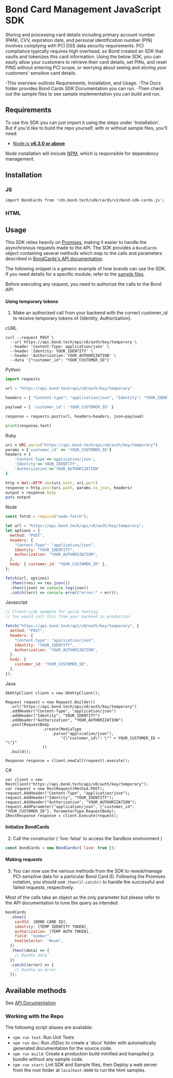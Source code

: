 # Bond Card Management JavaScript SDK

Storing and processing card details including primary account number (PAN), CVV, expiration date, and personal identification number (PIN) involves complying with PCI DSS data security requirements. PCI compliance typically requires high overhead, so Bond created an SDK that vaults and tokenizes this card information. Using the below SDK, you can easily allow your customers to retrieve their card details, set PINs, and reset PINS without entering PCI scope, or worrying about seeing and storing your customers' sensitive card details.

-This overview outlines Requirements, Installation, and Usage.
-The Docs folder provides Bond Cards SDK Documentation you can run.
-Then check out the sample files to see sample implementation you can build and run.

## Requirements

To use this SDK you can just import it using the steps under 'Installation'. But if you'd like to build the repo yourself, with or without sample files, you'll need:

- [Node.js **v6.3.0 or above**](https://nodejs.org/)

Node installation will include [NPM](https://www.npmjs.com/), which is
responsible for dependency management.

## Installation

### JS

`import BondCards from 'cdn.bond.tech/sdk/cards/v1/bond-sdk-cards.js';`

### HTML

<script type="text/javascript" src="cdn.bond.tech/sdk/cards/v1/bond-sdk-cards.js"></script>

## Usage

This SDK relies heavily on [Promises](https://developers.google.com/web/fundamentals/getting-started/primers/promises), making it easier to handle the asynchronous
requests made to the API. The SDK provides a `BondCards` object containing
several methods which map to the calls and parameters described in [BondCards's API documentation](https://docs.bond.tech/docs/retrieve-card-details-set-pins-and-reset-pins).

The following snippet is a generic example of how brands can use the SDK. If you need
details for a specific module, refer to the [sample files](https://github.com/bond-tech/bond-sdk-cards).

Before executing any request, you need to authorize the calls to the Bond API:

#### Using temporary tokens

1. Make an authorized call from your backend with the correct customer_id to
   receive temporary tokens of {Identity, Authorization}.

cURL

```
curl --request POST \
  --url https://api.bond.tech/api/v0/auth/key/temporary \
  --header 'Content-Type: application/json' \
  --header 'Identity: YOUR_IDENTITY' \
  --header 'Authorization: YOUR_AUTHORIZATION' \
  --data '{"customer_id": "YOUR_CUSTOMER_ID"}'
```

Python

```python
import requests

url = "https://api.bond.tech/api/v0/auth/key/temporary"

headers = { "Content-type": "application/json", "Identity": "YOUR_IDENTITY", "Authorization": "YOUR_AUTHORIZATION" }

payload = { 'customer_id': 'YOUR_CUSTOMER_ID' }

response = requests.post(url, headers=headers, json=payload)

print(response.text)
```

Ruby

```ruby
uri = URI.parse("https://api.bond.tech/api/v0/auth/key/temporary")
params = {'customer_id' => 'YOUR_CUSTOMER_ID'}
headers = {
    'Content-Type'=>'application/json',
    'Identity'=>'YOUR_IDENTITY',
    'Authorization'=>'YOUR_AUTHORIZATION'
}

http = Net::HTTP.new(uri.host, uri.port)
response = http.post(uri.path, params.to_json, headers)
output = response.body
puts output
```

Node

```js
const fetch = require("node-fetch");

let url = "https://api.bond.tech/api/v0/auth/key/temporary";
let options = {
  method: "POST",
  headers: {
    "Content-Type": "application/json",
    Identity: "YOUR_IDENTITY",
    Authorization: "YOUR_AUTHORIZATION",
  },
  body: { customer_id: "YOUR_CUSTOMER_ID" },
};

fetch(url, options)
  .then((res) => res.json())
  .then((json) => console.log(json))
  .catch((err) => console.error("error:" + err));
```

Javascript

```js
// Client-side example for quick testing.
// You would call this from your backend in production

fetch("https://api.bond.tech/api/v0/auth/key/temporary", {
  method: "POST",
  headers: {
    "Content-type": "application/json",
    Identity: "YOUR_IDENTITY",
    Authorization: "YOUR_AUTHORIZATION",
  },
  body: {
    customer_id: "YOUR_CUSTOMER_ID",
  },
});
```

Java

```
OkHttpClient client = new OkHttpClient();

Request request = new Request.Builder()
  .url("https://api.bond.tech/api/v0/auth/key/temporary")
  .addHeader("Content-Type", "application/json")
  .addHeader("Identity", "YOUR_IDENTITY")
  .addHeader("Authorization", "YOUR_AUTHORIZATION")
  .post(RequestBody
                .create(MediaType
                    .parse("application/json"),
                        "{\"customer_id\": \"" + YOUR_CUSTOMER_ID + "\"}"
                ))
  .build();

Response response = client.newCall(request).execute();
```

C#

```
var client = new RestClient("https://api.bond.tech/api/v0/auth/key/temporary");
var request = new RestRequest(Method.POST);
request.AddHeader("Content-Type", "application/json");
request.AddHeader("Identity", "YOUR_IDENTITY");
request.AddHeader("Authorization", "YOUR_AUTHORIZATION");
request.AddParameter("application/json", {"customer_id": "YOUR_CUSTOMER_ID"}, ParameterType.RequestBody);
IRestResponse response = client.Execute(request);
```

#### Initialize BondCards

2. Call the constructor ( 'live: false' to access the Sandbox environment )

```js
const bondCards = new BondCards({ live: true });
```

#### Making requests

3. You can now use the various methods from the SDK to reveal/manage PCI-sensitive
   data for a particular Bond Card ID. Following the Promises notation, you should
   use`.then()`/`.catch()` to handle the successful and failed requests,
   respectively.

Most of the calls take an object as the only parameter but please refer to the
API documentation to tune the query as intended.

```js
bondCards
  .show({
    cardId: [BOND CARD ID],
    identity: [TEMP IDENTITY TOKEN],
    authorization: [TEMP AUTH TOKEN],
    field: "number",
    htmlSelector: "#num",
  })
  .then((data) => {
    // Handle data
  })
  .catch((error) => {
    // Handle an error
  });
```

## Available methods

See [API Documentation](https://github.com/bond-tech/bond-sdk-cards/docs/gen/BondCards.html)

### Working with the Repo

The following script aliases are available:

- `npm run test`: Run Unit Tests
- `npm run doc`: Run JSDoc to create a 'docs' folder with automatically
  generated documentation for the source code.
- `npm run build`: Create a production build minified and transpiled js bundle
  without any sample code.
- `npm run start`: Lint SDK and Sample files, then Deploy a web server from the
  root folder at `localhost:8080` to run the html samples.
